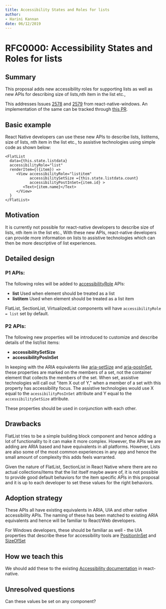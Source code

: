 ```yaml
---
title: Accessibility States and Roles for lists
author:
- Harini Kannan
date: 06/12/2019
---
```


# RFC0000: Accessibility States and Roles for lists

## Summary

This proposal adds new accessibility roles for supporting lists as well as new APIs for describing size of lists,nth item in the list etc.,

This addresses Issues [2578](https://github.com/microsoft/react-native-windows/issues/2578) and [2579](https://github.com/microsoft/react-native-windows/issues/2579) from react-native-windows. An implementation of the same can be tracked through [this PR](https://github.com/microsoft/react-native-windows/pull/2743). 

## Basic example

React Native developers can use these new APIs to describe lists, listitems, size of lists, nth item in the list etc., to assistive technologies using simple code as shown below:

```
<FlatList
  data={this.state.listdata}
  accessibilityRole="list"
  renderItem={({item}) =>
     <View accessibilityRole="listitem" 
           accessibilitySetSize ={this.state.listdata.count}
           accessibilityPostInSet={item.id} >
        <Text>{item.name}</Text>
     </View>
  }
</FlatList>
```


## Motivation

It is currently not possible for react-native developers to describe size of lists, nth item in the list etc., With these new APIs, react-native developers can provide more information on lists to assistive technologies which can then be more descriptive of list experiences. 

## Detailed design

### P1 APIs:
The following roles will be added to [accessibilityRole](https://facebook.github.io/react-native/docs/accessibility#accessibilityrole-ios-android) APIs:
- **list** Used when element should be treated as a list
- **listitem** Used when element should be treated as a list item

FlatList, SectionList, VirtualizedList components will have `accessibilityRole = list` set by default. 

### P2 APIs:
The following new properties will be introduced to customize and describe details of the list/list items:
- **accessibilitySetSize** 
- **accessibilityPosInSet**

In keeping with the ARIA equivalents like [aria-setSize](https://accessibilityresources.org/aria-setsize) and [aria-posInSet](https://accessibilityresources.org/aria-posinset), these properties are marked on the members of a set, not the container element that collects the members of the set. When set, assistive technologies will call out "item X out of Y," when a member of a set with this property has accessibility focus. The assistive technologies would use X equal to the `acessibilityPosInSet` attribute and Y equal to the `accessibilitySetSize` attribute.

These properties should be used in conjunction with each other.

## Drawbacks

FlatList tries to be a simple building block component and hence adding a lot of functionality to it can make it more complex. However, the APIs we are adding are ARIA based and have equivalents in all platforms. However, Lists are also some of the most common experiences in any app and hence the small amount of complexity this adds feels warranted.

Given the nature of FlatList, SectionList in React Native where there are no actual collections/items that the list itself maybe aware of, it is not possible to provide good default behaviors for the item specific APIs in this proposal and it is up to each developer to set these values for the right behaviors.

## Adoption strategy

These APIs all have existing equivalents in ARIA, UIA and other native accessibility APIs. The naming of these has been matched to existing ARIA equivalents and hence will be familiar to React/Web developers.

For Windows developers, these should be familiar as well - the UIA properties that describe these for accessibility tools are [PositionInSet](https://docs.microsoft.com/en-us/uwp/api/Windows.UI.Xaml.Automation.AutomationProperties.PositionInSetProperty) and [SizeOfSet](https://docs.microsoft.com/en-us/uwp/api/Windows.UI.Xaml.Automation.AutomationProperties.SizeOfSetProperty)

## How we teach this

We should add these to the existing [Accessibility documentation](https://facebook.github.io/react-native/docs/accessibility) in react-native. 

## Unresolved questions

Can these values be set on any component? 
